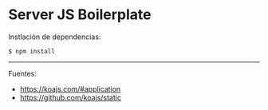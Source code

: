 # Server JS Boilerplate

Instlación de dependencias:

    $ npm install

---

Fuentes:

+ https://koajs.com/#application
+ https://github.com/koajs/static